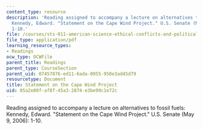 ```yaml
---
content_type: resource
description: 'Reading assigned to accompany a lecture on alternatives to fossil fuels:
  Kennedy, Edward. "Statement on the Cape Wind Project." U.S. Senate (May 9, 2006):
  1-10.'
file: /courses/sts-011-american-science-ethical-conflicts-and-political-choices-fall-2007/05a2e80faf8f45a32874e3be99c1e72c_20_kennedy.pdf
file_type: application/pdf
learning_resource_types:
- Readings
ocw_type: OCWFile
parent_title: Readings
parent_type: CourseSection
parent_uid: 07457876-ed11-6ada-0955-950e3ad45d79
resourcetype: Document
title: Statement on the Cape Wind Project
uid: 05a2e80f-af8f-45a3-2874-e3be99c1e72c
---
```

Reading assigned to accompany a lecture on alternatives to fossil fuels: Kennedy, Edward. "Statement on the Cape Wind Project." U.S. Senate (May 9, 2006): 1-10.

